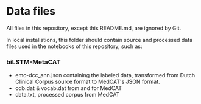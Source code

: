 # Data files

All files in this repository, except this README.md, are ignored by Git.

In local installations, this folder should contain source and processed data files used in the notebooks of this repository, such as:

### biLSTM-MetaCAT
- emc-dcc_ann.json containing the labeled data, transformed from Dutch Clinical Corpus source format to MedCAT's JSON format.
- cdb.dat & vocab.dat from and for MedCAT
- data.txt, processed corpus from MedCAT
